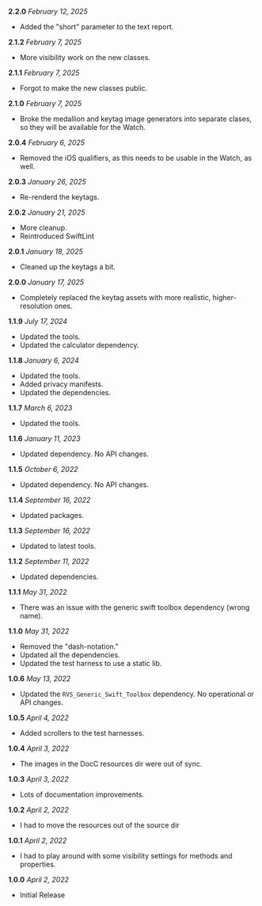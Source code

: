 **2.2.0** *February 12, 2025*

- Added the "short" parameter to the text report.

**2.1.2** *February 7, 2025*

- More visibility work on the new classes.

**2.1.1** *February 7, 2025*

- Forgot to make the new classes public.

**2.1.0** *February 7, 2025*

- Broke the medallion and keytag image generators into separate clases, so they will be available for the Watch.

**2.0.4** *February 6, 2025*

- Removed the iOS qualifiers, as this needs to be usable in the Watch, as well.

**2.0.3** *January 26, 2025*

- Re-renderd the keytags.

**2.0.2** *January 21, 2025*

- More cleanup.
- Reintroduced SwiftLint

**2.0.1** *January 18, 2025*

- Cleaned up the keytags a bit.

**2.0.0** *January 17, 2025*

- Completely replaced the keytag assets with more realistic, higher-resolution ones.

**1.1.9** *July 17, 2024*

- Updated the tools.
- Updated the calculator dependency.

**1.1.8** *January 6, 2024*

- Updated the tools.
- Added privacy manifests.
- Updated the dependencies.

**1.1.7** *March 6, 2023*

- Updated the tools.

**1.1.6** *January 11, 2023*

- Updated dependency. No API changes.

**1.1.5** *October 6, 2022*

- Updated dependency. No API changes.

**1.1.4** *September 16, 2022*

- Updated packages.

**1.1.3** *September 16, 2022*

- Updated to latest tools.

**1.1.2** *September 11, 2022*

- Updated dependencies.

**1.1.1** *May 31, 2022*

- There was an issue with the generic swift toolbox dependency (wrong name).

**1.1.0** *May 31, 2022*

- Removed the "dash-notation."
- Updated all the dependencies.
- Updated the test harness to use a static lib.

**1.0.6** *May 13, 2022*

- Updated the `RVS_Generic_Swift_Toolbox` dependency. No operational or API changes.

**1.0.5** *April 4, 2022*

- Added scrollers to the test harnesses.

**1.0.4** *April 3, 2022*

- The images in the DocC resources dir were out of sync.

**1.0.3** *April 3, 2022*

- Lots of documentation improvements.

**1.0.2** *April 2, 2022*

- I had to move the resources out of the source dir

**1.0.1** *April 2, 2022*

- I had to play around with some visibility settings for methods and properties.

**1.0.0** *April 2, 2022*

- Initial Release
